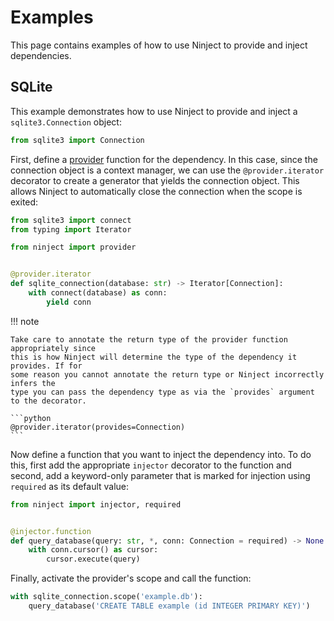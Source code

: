 # Examples

This page contains examples of how to use Ninject to provide and inject dependencies.

## SQLite

This example demonstrates how to use Ninject to provide and inject a
`sqlite3.Connection` object:

```python
from sqlite3 import Connection
```

First, define a [provider](/concepts#providers) function for the dependency. In this
case, since the connection object is a context manager, we can use the
`@provider.iterator` decorator to create a generator that yields the connection object.
This allows Ninject to automatically close the connection when the scope is exited:

```python
from sqlite3 import connect
from typing import Iterator

from ninject import provider


@provider.iterator
def sqlite_connection(database: str) -> Iterator[Connection]:
    with connect(database) as conn:
        yield conn
```

!!! note

    Take care to annotate the return type of the provider function appropriately since
    this is how Ninject will determine the type of the dependency it provides. If for
    some reason you cannot annotate the return type or Ninject incorrectly infers the
    type you can pass the dependency type as via the `provides` argument to the decorator.

    ```python
    @provider.iterator(provides=Connection)
    ```

Now define a function that you want to inject the dependency into. To do this, first add
the appropriate `injector` decorator to the function and second, add a keyword-only
parameter that is marked for injection using `required` as its default value:

```python
from ninject import injector, required


@injector.function
def query_database(query: str, *, conn: Connection = required) -> None:
    with conn.cursor() as cursor:
        cursor.execute(query)
```

Finally, activate the provider's scope and call the function:

```python
with sqlite_connection.scope('example.db'):
    query_database('CREATE TABLE example (id INTEGER PRIMARY KEY)')
```
